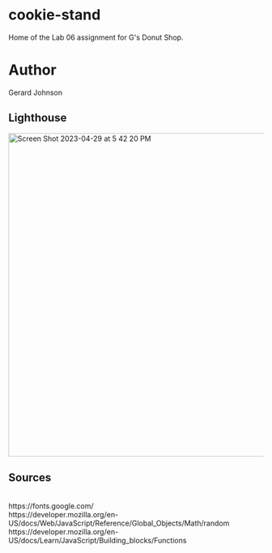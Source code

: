 # cookie-stand
Home of the Lab 06 assignment for G's Donut Shop.

# Author
Gerard Johnson

## Lighthouse

<img width="639" alt="Screen Shot 2023-04-29 at 5 42 20 PM" src="https://user-images.githubusercontent.com/128838992/235327360-7ec0aca5-c1dc-4185-8c93-1557d1c43ac7.png">


## Sources
<br>
https://fonts.google.com/
<br>
https://developer.mozilla.org/en-US/docs/Web/JavaScript/Reference/Global_Objects/Math/random
<br>
https://developer.mozilla.org/en-US/docs/Learn/JavaScript/Building_blocks/Functions
